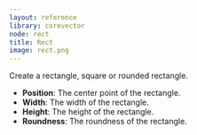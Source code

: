 ```yaml
---
layout: reference
library: corevector
node: rect
title: Rect
image: rect.png
---
```

Create a rectangle, square or rounded rectangle.

* **Position**: The center point of the rectangle.
* **Width**: The width of the rectangle.
* **Height**: The height of the rectangle.
* **Roundness**: The roundness of the rectangle.
